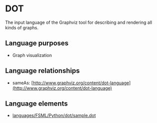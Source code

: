 # DOT
The input language of the Graphviz tool for describing and rendering all kinds of graphs.
## Language purposes
* Graph visualization
## Language relationships
* sameAs: [http://www.graphviz.org/content/dot-language](http://www.graphviz.org/content/dot-language)
## Language elements
* [languages/FSML/Python/dot/sample.dot](https://github.com/softlang/yas/blob/master/languages/FSML/Python/dot/sample.dot)
